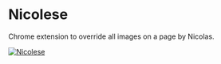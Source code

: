 # Nicolese
Chrome extension to override all images on a page by Nicolas.

[![Nicolese](https://raw.githubusercontent.com/ma-theus/nicolese/master/screenshot.png)](https://github.com/ma-theus/nicolese)
